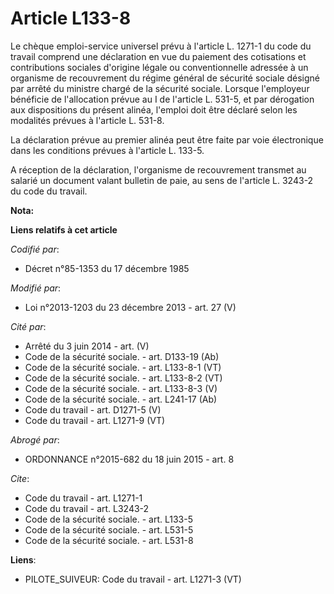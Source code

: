 # Article L133-8

Le chèque emploi-service universel prévu à l'article L. 1271-1 du code du travail comprend une déclaration en vue du paiement
des cotisations et contributions sociales d'origine légale ou conventionnelle adressée à un organisme de recouvrement du
régime général de sécurité sociale désigné par arrêté du ministre chargé de la sécurité sociale. Lorsque l'employeur
bénéficie de l'allocation prévue au I de l'article L. 531-5, et par dérogation aux dispositions du présent alinéa, l'emploi
doit être déclaré selon les modalités prévues à l'article L. 531-8.

La déclaration prévue au premier alinéa peut être faite par voie électronique dans les conditions prévues à l'article L.
133-5.

A réception de la déclaration, l'organisme de recouvrement transmet au salarié un document valant bulletin de paie, au sens
de l'article L. 3243-2 du code du travail.

**Nota:**



**Liens relatifs à cet article**

_Codifié par_:

  - Décret n°85-1353 du 17 décembre 1985

_Modifié par_:

  - Loi n°2013-1203 du 23 décembre 2013 - art. 27 (V)

_Cité par_:

  - Arrêté du 3 juin 2014 - art. (V)
  - Code de la sécurité sociale. - art. D133-19 (Ab)
  - Code de la sécurité sociale. - art. L133-8-1 (VT)
  - Code de la sécurité sociale. - art. L133-8-2 (VT)
  - Code de la sécurité sociale. - art. L133-8-3 (V)
  - Code de la sécurité sociale. - art. L241-17 (Ab)
  - Code du travail - art. D1271-5 (V)
  - Code du travail - art. L1271-9 (VT)

_Abrogé par_:

  - ORDONNANCE n°2015-682 du 18 juin 2015 - art. 8

_Cite_:

  - Code du travail - art. L1271-1
  - Code du travail - art. L3243-2
  - Code de la sécurité sociale. - art. L133-5
  - Code de la sécurité sociale. - art. L531-5
  - Code de la sécurité sociale. - art. L531-8

**Liens**:

  - PILOTE_SUIVEUR: Code du travail - art. L1271-3 (VT)
